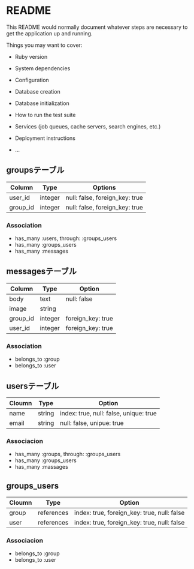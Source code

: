 # README

This README would normally document whatever steps are necessary to get the
application up and running.

Things you may want to cover:

* Ruby version

* System dependencies

* Configuration

* Database creation

* Database initialization

* How to run the test suite

* Services (job queues, cache servers, search engines, etc.)

* Deployment instructions

* ...

## groupsテーブル

|Column|Type|Options|
|------|----|-------|
|user_id|integer|null: false, foreign_key: true|
|group_id|integer|null: false, foreign_key: true|

### Association
- has_many :users, through: :groups_users
- has_many :groups_users
- has_many :messages

## messagesテーブル

|Column|Type|Option|
|------|----|------|
|body|text|null: false|
|image|string|
|group_id|integer|foreign_key: true|
|user_id|integer|foreign_key: true|

### Association
- belongs_to :group
- belongs_to :user

## usersテーブル

|Cloumn|Type|Option|
|------|----|------|
|name|string|index: true, null: false, unique: true|
|email|string|null: false, unipue: true|

### Associacion
- has_many :groups, through: :groups_users
- has_many :groups_users
- has_many :massages

## groups_users

|Cloumn|Type|Option|
|------|----|------|
|group|references|index: true, foreign_key: true, null: false|
|user|references|index: true, foreign_key: true, null: false|

### Associacion
- belongs_to :group
- belongs_to :user